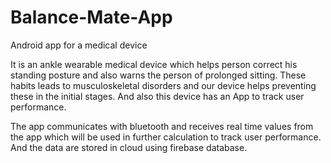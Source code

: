 # Balance-Mate-App
Android app for a medical device

It is an ankle wearable medical device which helps person correct his standing posture and also warns the person of prolonged sitting. These habits  leads to musculoskeletal disorders and our device helps preventing these in the initial stages. And also this device has an App to track user performance.

The app communicates with bluetooth and receives real time values from the app which will be used in further calculation to track user performance.
And the data are stored in cloud using firebase database.
